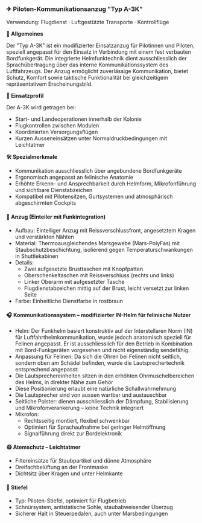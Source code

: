 ### ✈ Piloten-Kommunikationsanzug "Typ A-3K"

Verwendung: Flugdienst · Luftgestützte Transporte · Kontrollflüge

**🧰 Allgemeines**

Der "Typ A-3K" ist ein modifizierter Einsatzanzug für Pilotinnen und Piloten, speziell angepasst für den Einsatz in Verbindung mit einem fest verbauten Bordfunkgerät. Die integrierte Helmfunktechnik dient ausschliesslich der Sprachübertragung über das interne Kommunikationssystem des Luftfahrzeugs. Der Anzug ermöglicht zuverlässige Kommunikation, bietet Schutz, Komfort sowie taktische Funktionalität bei gleichzeitigem repräsentativem Erscheinungsbild.

**📡 Einsatzprofil**

Der A-3K wird getragen bei:

* Start- und Landeoperationen innerhalb der Kolonie
* Flugkontrollen zwischen Modulen
* Koordinierten Versorgungsflügen
* Kurzen Ausseneinsätzen unter Normaldruckbedingungen mit Leichtatmer

**🛠 Spezialmerkmale**

* Kommunikation ausschliesslich über angebundene Bordfunkgeräte
* Ergonomisch angepasst an felinische Anatomie
* Erhöhte Erkenn- und Ansprechbarkeit durch Helmform, Mikrofonführung und sichtbare Dienstabzeichen
* Kompatibel mit Pilotensitzen, Gurtsystemen und atmosphärisch abgeschirmten Cockpits

#### 👕 Anzug (Einteiler mit Funkintegration)

* Aufbau: Einteiliger Anzug mit Reissverschlussfront, angesetztem Kragen und verstärkten Nähten
* Material: Thermoausgleichendes Marsgewebe (Mars-PolyFas) mit Staubschutzbeschichtung, isolierend gegen Temperaturschwankungen in Shuttlekabinen
* Details:
    * Zwei aufgesetzte Brusttaschen mit Knopfpatten
    * Oberschenkeltaschen mit Reissverschluss (rechts und links)
    * Linker Oberarm mit aufgesetzter Tasche
    * Flugdienstabzeichen mittig auf der Brust, leicht versetzt zur linken Seite
* Farbe: Einheitliche Dienstfarbe in rostbraun

#### 🎧 Kommunikationssystem – modifizierter IN-Helm für felinische Nutzer

* Helm: Der Funkhelm basiert konstruktiv auf der Interstellaren Norm (IN) für Luftfahrthelmkommunikation, wurde jedoch anatomisch speziell für Felinen angepasst. Er ist ausschliesslich für den Betrieb in Kombination mit Bord-Funkgeräten vorgesehen und nicht eigenständig sendefähig.
* Anpassung für Felinen: Da sich die Ohren bei Felinen nicht seitlich, sondern oben am Schädel befinden, wurde die Lautsprechertechnik entsprechend angepasst:
* Die Lautsprechereinheiten sitzen in den erhöhten Ohrmuschelbereichen des Helms, in direkter Nähe zum Gehör
* Diese Positionierung erlaubt eine natürliche Schallwahrnehmung
* Die Lautsprecher sind von aussen wartbar und austauschbar
* Seitliche Polster: dienen ausschliesslich der Dämpfung, Stabilisierung und Mikrofonverankerung – keine Technik integriert
* Mikrofon:
    * Rechtsseitig montiert, flexibel schwenkbar
    * Optimiert für Sprachaufnahme bei geringer Helmöffnung
    * Signalführung direkt zur Bordelektronik

#### 😷 Atemschutz – Leichtatmer

* Filtereinsätze für Staubpartikel und dünne Atmosphäre
* Dreifachbelüftung an der Frontmaske
* Dichtsitz über Kragen und unter Helmkante

#### 🥾 Stiefel

* Typ: Piloten-Stiefel, optimiert für Flugbetrieb
* Schnürsystem, antistatische Sohle, staubabweisender Überzug
* Sicherer Halt in Steuerpedalen, auch unter Marsbedingungen
